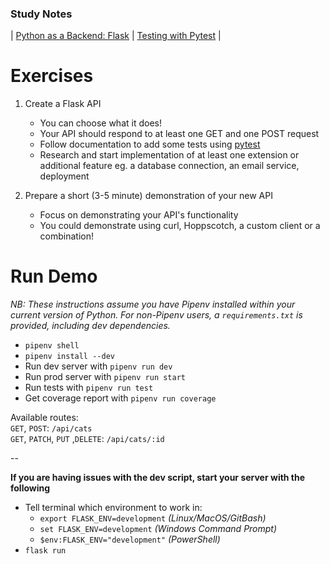 ### Study Notes
| [Python as a Backend: Flask](https://github.com/getfutureproof/fp_guides_wiki/wiki/Flask) | [Testing with Pytest](https://github.com/getfutureproof/fp_guides_wiki/wiki/Testing-with-Pytest) |

# Exercises
1. Create a Flask API
   - You can choose what it does!
   - Your API should respond to at least one GET and one POST request
   - Follow documentation to add some tests using [pytest](https://pytest-flask.readthedocs.io/en/latest/features.html)
   - Research and start implementation of at least one extension or additional feature eg. a database connection, an email service, deployment

2. Prepare a short (3-5 minute) demonstration of your new API
    - Focus on demonstrating your API's functionality
    - You could demonstrate using curl, Hoppscotch, a custom client or a combination!

# Run Demo

_NB: These instructions assume you have Pipenv installed within your current version of Python. For non-Pipenv users, a `requirements.txt` is provided, including dev dependencies._
- `pipenv shell`
- `pipenv install --dev`
- Run dev server with `pipenv run dev`
- Run prod server with `pipenv run start`
- Run tests with `pipenv run test`
- Get coverage report with `pipenv run coverage`

Available routes: \
`GET`, `POST`: `/api/cats` \
`GET`, `PATCH`, `PUT` ,`DELETE`: `/api/cats/:id`

--

**If you are having issues with the dev script, start your server with the following**
- Tell terminal which environment to work in:
   - `export FLASK_ENV=development` _(Linux/MacOS/GitBash)_ 
   - `set FLASK_ENV=development` _(Windows Command Prompt)_ 
   - `$env:FLASK_ENV="development"` _(PowerShell)_
- `flask run`
